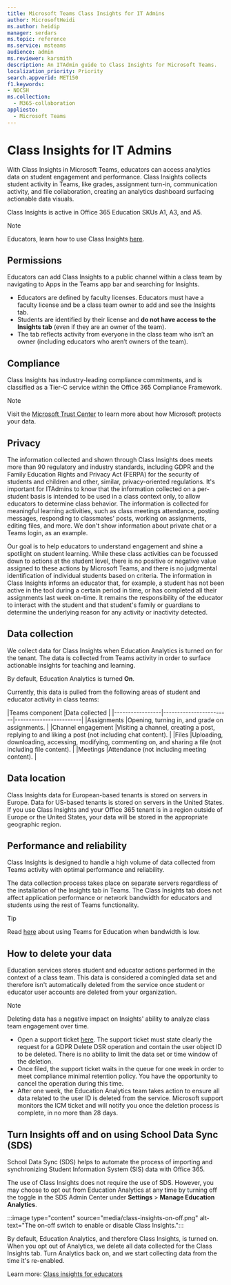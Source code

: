 ```yaml
---
title: Microsoft Teams Class Insights for IT Admins
author: MicrosoftHeidi
ms.author: heidip
manager: serdars
ms.topic: reference
ms.service: msteams
audience: admin
ms.reviewer: karsmith
description: An ITAdmin guide to Class Insights for Microsoft Teams.
localization_priority: Priority
search.appverid: MET150
f1.keywords:
- NOCSH
ms.collection: 
  - M365-collaboration
appliesto: 
  - Microsoft Teams
---
```


# Class Insights for IT Admins

With Class Insights in Microsoft Teams, educators can access analytics data on student engagement and performance. Class Insights collects student activity in Teams, like grades, assignment turn-in, communication activity, and file collaboration, creating an analytics dashboard surfacing actionable data visuals.

Class Insights is active in Office 365 Education SKUs A1, A3, and A5.

> [!NOTE]
> Educators, learn how to use Class Insights [here](https://support.microsoft.com/office/actionable-analytics-with-class-insights-in-teams-163add4f-997d-4a01-91de-2846fe4e99bc).

## Permissions

Educators can add Class Insights to a public channel within a class team by navigating to Apps in the Teams app bar and searching for Insights.

- Educators are defined by faculty licenses. Educators must have a faculty license and be a class team owner to add and see the Insights tab.
- Students are identified by their license and **do not have access to the Insights tab** (even if they are an owner of the team).
- The tab reflects activity from everyone in the class team who isn’t an owner (including educators who aren’t owners of the team).

## Compliance

Class Insights has industry-leading compliance commitments, and is classified as a Tier-C service within the Office 365 Compliance Framework.

> [!NOTE]
> Visit the [Microsoft Trust Center](https://www.microsoft.com/trust-center) to learn more about how Microsoft protects your data.

## Privacy

The information collected and shown through Class Insights does meets more than 90 regulatory and industry standards, including GDPR and the Family Education Rights and Privacy Act (FERPA) for the security of students and children and other, similar, privacy-oriented regulations. It's important for ITAdmins to know that the information collected on a per-student basis is intended to be used in a class context only, to allow educators to determine class behavior. The information is collected for meaningful learning activities, such as class meetings attendance, posting messages, responding to classmates' posts, working on assignments, editing files, and more. We don't show information about private chat or a Teams login, as an example.

Our goal is to help educators to understand engagement and shine a spotlight on student learning. While these class activities can be focussed down to actions at the student level, there is no positive or negative value assigned to these actions by Microsoft Teams, and there is no judgmental identification of individual students based on criteria. The information in Class Insights informs an educator that, for example, a student has not been active in the tool during a certain period in time, or has completed all their assignments last week on-time. It remains the responsibility of the educator to interact with the student and that student's family or guardians to determine the underlying reason for any activity or inactivity detected.

## Data collection

We collect data for Class Insights when Education Analytics is turned on for the tenant. The data is collected from Teams activity in order to surface actionable insights for teaching and learning.

By default, Education Analytics is turned **On**.

Currently, this data is pulled from the following areas of student and educator activity in class teams:

|Teams component  |Data collected  |
|-----------------|------------------------|------------------------|
|Assignments |Opening, turning in, and grade on assignments. |
|Channel engagement |Visiting a channel, creating a post, replying to and liking a post (not including chat content). |
|Files |Uploading, downloading, accessing, modifying, commenting on, and sharing a file (not including file content). |
|Meetings |Attendance (not including meeting content). |

## Data location

Class Insights data for European-based tenants is stored on servers in Europe. Data for US-based tenants is stored on servers in the United States. If you use Class Insights and your Office 365 tenant is in a region outside of Europe or the United States, your data will be stored in the appropriate geographic region.

## Performance and reliability

Class Insights is designed to handle a high volume of data collected from Teams activity with optimal performance and reliability.

The data collection process takes place on separate servers regardless of the installation of the Insights tab in Teams. The Class Insights tab does not affect application performance or network bandwidth for educators and students using the rest of Teams functionality.

> [!TIP]
> Read [here](edu-remote-low-bandwidth.md) about using Teams for Education when bandwidth is low.

## How to delete your data

Education services stores student and educator actions performed in the context of a class team. This data is considered a comingled data set and therefore isn't automatically deleted from the service once student or educator user accounts are deleted from your organization.

> [!NOTE]
> Deleting data has a negative impact on Insights' ability to analyze class team engagement over time.

- Open a support ticket [here](https://edusupport.microsoft.com/support). The support ticket must state clearly the request for a GDPR Delete DSR operation and contain the user object ID to be deleted. There is no ability to limit the data set or time window of the deletion.
- Once filed, the support ticket waits in the queue for one week in order to meet compliance minimal retention policy. You have the opportunity to cancel the operation during this time.
- After one week, the Education Analytics team takes action to ensure all data related to the user ID is deleted from the service. Microsoft support monitors the ICM ticket and will notify you once the deletion process is complete, in no more than 28 days.

## Turn Insights off and on using School Data Sync (SDS)

School Data Sync (SDS) helps to automate the process of importing and synchronizing Student Information System (SIS) data with Office 365.

The use of Class Insights does not require the use of SDS. However, you may choose to opt out from Education Analytics at any time by turning off the toggle in the SDS Admin Center under **Settings** > **Manage Education Analytics**.

:::image type="content" source="media/class-insights-on-off.png" alt-text="The on-off switch to enable or disable Class Insights.":::

By default, Education Analytics, and therefore Class Insights, is turned on. When you opt out of Analytics, we delete all data collected for the Class Insights tab. Turn Analytics back on, and we start collecting data from the time it's re-enabled.

Learn more:
[Class insights for educators](https://support.microsoft.com/office/actionable-analytics-with-class-insights-in-teams-163add4f-997d-4a01-91de-2846fe4e99bc)

